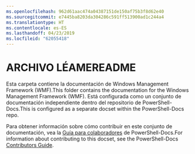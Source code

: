 ```yaml
---
ms.openlocfilehash: 962d61aac474a04387151de150af75b3f8d62e40
ms.sourcegitcommit: e7445ba8203da304286c591ff513900ad1c244a4
ms.translationtype: HT
ms.contentlocale: es-ES
ms.lasthandoff: 04/23/2019
ms.locfileid: "62055418"
---
```

# <a name="readme"></a><span data-ttu-id="4ba8f-101">ARCHIVO LÉAME</span><span class="sxs-lookup"><span data-stu-id="4ba8f-101">README</span></span>

<span data-ttu-id="4ba8f-102">Esta carpeta contiene la documentación de Windows Management Framework (WMF).</span><span class="sxs-lookup"><span data-stu-id="4ba8f-102">This folder contains the documentation for the Windows Management Framework (WMF).</span></span>
<span data-ttu-id="4ba8f-103">Está configurada como un conjunto de documentación independiente dentro del repositorio de PowerShell-Docs.</span><span class="sxs-lookup"><span data-stu-id="4ba8f-103">This is configured as a separate docset within the PowerShell-Docs repo.</span></span>

<span data-ttu-id="4ba8f-104">Para obtener información sobre cómo contribuir en este conjunto de documentación, vea la [Guía para colaboradores](https://github.com/PowerShell/PowerShell-Docs/blob/staging/CONTRIBUTING.md) de PowerShell-Docs.</span><span class="sxs-lookup"><span data-stu-id="4ba8f-104">For information about contributing to this docset, see the PowerShell-Docs [Contributors Guide](https://github.com/PowerShell/PowerShell-Docs/blob/staging/CONTRIBUTING.md).</span></span>